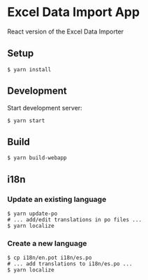 # Excel Data Import App

React version of the Excel Data Importer

## Setup

```
$ yarn install
```

## Development

Start development server:

```
$ yarn start
```

## Build

```
$ yarn build-webapp
```

## i18n

### Update an existing language

```
$ yarn update-po
# ... add/edit translations in po files ...
$ yarn localize
```

### Create a new language

```
$ cp i18n/en.pot i18n/es.po
# ... add translations to i18n/es.po ...
$ yarn localize
```
